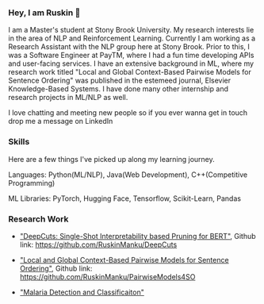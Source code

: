 ### Hey, I am Ruskin 👋
I am a Master's student at Stony Brook University. My research interests lie in the area of NLP and Reinforcement Learning. Currently I am working as a Research Assistant with the NLP group here at Stony Brook. Prior to this, I was a Software Engineer at PayTM, where I had a fun time developing APIs and user-facing services. I have an extensive background in ML, where my research work titled "Local and Global Context-Based Pairwise Models for Sentence Ordering" was published in the estemeed journal, Elsevier Knowledge-Based Systems. I have done many other internship and research projects in ML/NLP as well.

I love chatting and meeting new people so if you ever wanna get in touch drop me a message on LinkedIn

### Skills 
Here are a few things I've picked up along my learning journey.

Languages: Python(ML/NLP), Java(Web Development), C++(Competitive Programming)

ML Libraries: PyTorch, Hugging Face, Tensorflow, Scikit-Learn, Pandas 

### Research Work

- ["DeepCuts: Single-Shot Interpretability based Pruning for BERT"](https://arxiv.org/abs/2212.13392), Github link: https://github.com/RuskinManku/DeepCuts

- ["Local and Global Context-Based Pairwise Models for Sentence Ordering"](https://www.sciencedirect.com/science/article/abs/pii/S0950705122001873), Github link: https://github.com/RuskinManku/PairwiseModels4SO
- ["Malaria Detection and Classificaiton"](https://arxiv.org/abs/2011.14329)


<!--
**RuskinManku/RuskinManku** is a ✨ _special_ ✨ repository because its `README.md` (this file) appears on your GitHub profile.

Here are some ideas to get you started:

- 🔭 I’m currently working on ...
- 🌱 I’m currently learning ...
- 👯 I’m looking to collaborate on ...
- 🤔 I’m looking for help with ...
- 💬 Ask me about ...
- 📫 How to reach me: ...
- 😄 Pronouns: ...
- ⚡ Fun fact: ...
-->
